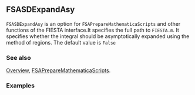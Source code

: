 ## FSASDExpandAsy

`FSASDExpandAsy` is an option for `FSAPrepareMathematicaScripts` and other functions of the FIESTA interface.It specifies the full path to `FIESTA.m`. It specifies whether the integral should be asymptotically expanded using the method of regions. The default value is `False`

### See also

[Overview](Extra/FeynHelpers.md), [FSAPrepareMathematicaScripts](FSAPrepareMathematicaScripts.md).

### Examples